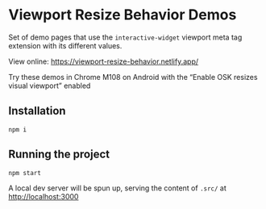 # Viewport Resize Behavior Demos

Set of demo pages that use the `interactive-widget` viewport meta tag extension with its different values.

View online: https://viewport-resize-behavior.netlify.app/

Try these demos in Chrome M108 on Android with the “Enable OSK resizes visual viewport” enabled

## Installation

```
npm i
```

## Running the project

```
npm start
```

A local dev server will be spun up, serving the content of `.src/` at [http://localhost:3000](http://localhost:3000)